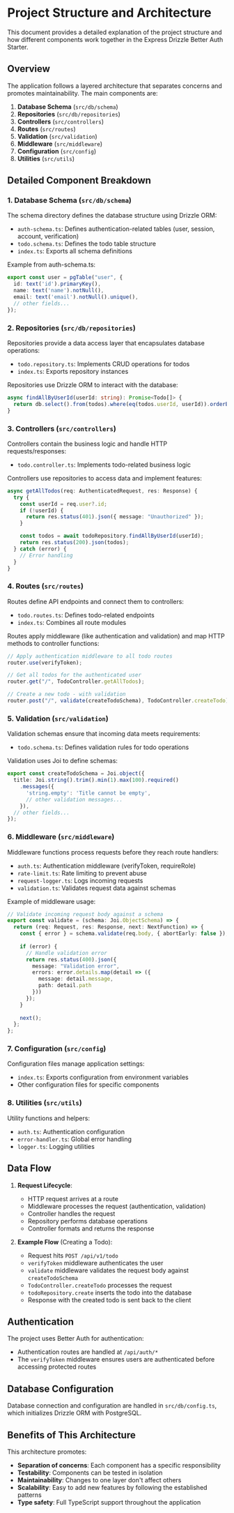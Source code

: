 # Project Structure and Architecture

This document provides a detailed explanation of the project structure and how different components work together in the Express Drizzle Better Auth Starter.

## Overview

The application follows a layered architecture that separates concerns and promotes maintainability. The main components are:

1. **Database Schema** (`src/db/schema`)
2. **Repositories** (`src/db/repositories`) 
3. **Controllers** (`src/controllers`)
4. **Routes** (`src/routes`)
5. **Validation** (`src/validation`)
6. **Middleware** (`src/middleware`)
7. **Configuration** (`src/config`)
8. **Utilities** (`src/utils`)

## Detailed Component Breakdown

### 1. Database Schema (`src/db/schema`)

The schema directory defines the database structure using Drizzle ORM:

- `auth-schema.ts`: Defines authentication-related tables (user, session, account, verification)
- `todo.schema.ts`: Defines the todo table structure
- `index.ts`: Exports all schema definitions

Example from auth-schema.ts:
```typescript
export const user = pgTable("user", {
  id: text('id').primaryKey(),
  name: text('name').notNull(),
  email: text('email').notNull().unique(),
  // other fields...
});
```

### 2. Repositories (`src/db/repositories`)

Repositories provide a data access layer that encapsulates database operations:

- `todo.repository.ts`: Implements CRUD operations for todos
- `index.ts`: Exports repository instances

Repositories use Drizzle ORM to interact with the database:

```typescript
async findAllByUserId(userId: string): Promise<Todo[]> {
  return db.select().from(todos).where(eq(todos.userId, userId)).orderBy(desc(todos.createdAt));
}
```

### 3. Controllers (`src/controllers`)

Controllers contain the business logic and handle HTTP requests/responses:

- `todo.controller.ts`: Implements todo-related business logic

Controllers use repositories to access data and implement features:

```typescript
async getAllTodos(req: AuthenticatedRequest, res: Response) {
  try {
    const userId = req.user?.id;
    if (!userId) {
      return res.status(401).json({ message: "Unauthorized" });
    }

    const todos = await todoRepository.findAllByUserId(userId);
    return res.status(200).json(todos);
  } catch (error) {
    // Error handling
  }
}
```

### 4. Routes (`src/routes`)

Routes define API endpoints and connect them to controllers:

- `todo.routes.ts`: Defines todo-related endpoints
- `index.ts`: Combines all route modules

Routes apply middleware (like authentication and validation) and map HTTP methods to controller functions:

```typescript
// Apply authentication middleware to all todo routes
router.use(verifyToken);

// Get all todos for the authenticated user
router.get("/", TodoController.getAllTodos);

// Create a new todo - with validation
router.post("/", validate(createTodoSchema), TodoController.createTodo);
```

### 5. Validation (`src/validation`)

Validation schemas ensure that incoming data meets requirements:

- `todo.schema.ts`: Defines validation rules for todo operations

Validation uses Joi to define schemas:

```typescript
export const createTodoSchema = Joi.object({
  title: Joi.string().trim().min(1).max(100).required()
    .messages({
      'string.empty': 'Title cannot be empty',
      // other validation messages...
    }),
  // other fields...
});
```

### 6. Middleware (`src/middleware`)

Middleware functions process requests before they reach route handlers:

- `auth.ts`: Authentication middleware (verifyToken, requireRole)
- `rate-limit.ts`: Rate limiting to prevent abuse
- `request-logger.ts`: Logs incoming requests
- `validation.ts`: Validates request data against schemas

Example of middleware usage:

```typescript
// Validate incoming request body against a schema
export const validate = (schema: Joi.ObjectSchema) => {
  return (req: Request, res: Response, next: NextFunction) => {
    const { error } = schema.validate(req.body, { abortEarly: false });
    
    if (error) {
      // Handle validation error
      return res.status(400).json({
        message: "Validation error",
        errors: error.details.map(detail => ({
          message: detail.message,
          path: detail.path
        }))
      });
    }
    
    next();
  };
};
```

### 7. Configuration (`src/config`)

Configuration files manage application settings:

- `index.ts`: Exports configuration from environment variables
- Other configuration files for specific components

### 8. Utilities (`src/utils`)

Utility functions and helpers:

- `auth.ts`: Authentication configuration
- `error-handler.ts`: Global error handling
- `logger.ts`: Logging utilities

## Data Flow

1. **Request Lifecycle**:
   - HTTP request arrives at a route
   - Middleware processes the request (authentication, validation)
   - Controller handles the request
   - Repository performs database operations
   - Controller formats and returns the response

2. **Example Flow** (Creating a Todo):
   - Request hits `POST /api/v1/todo`
   - `verifyToken` middleware authenticates the user
   - `validate` middleware validates the request body against `createTodoSchema`
   - `TodoController.createTodo` processes the request
   - `todoRepository.create` inserts the todo into the database
   - Response with the created todo is sent back to the client

## Authentication

The project uses Better Auth for authentication:
- Authentication routes are handled at `/api/auth/*`
- The `verifyToken` middleware ensures users are authenticated before accessing protected routes

## Database Configuration

Database connection and configuration are handled in `src/db/config.ts`, which initializes Drizzle ORM with PostgreSQL.

## Benefits of This Architecture

This architecture promotes:
- **Separation of concerns**: Each component has a specific responsibility
- **Testability**: Components can be tested in isolation
- **Maintainability**: Changes to one layer don't affect others
- **Scalability**: Easy to add new features by following the established patterns
- **Type safety**: Full TypeScript support throughout the application
